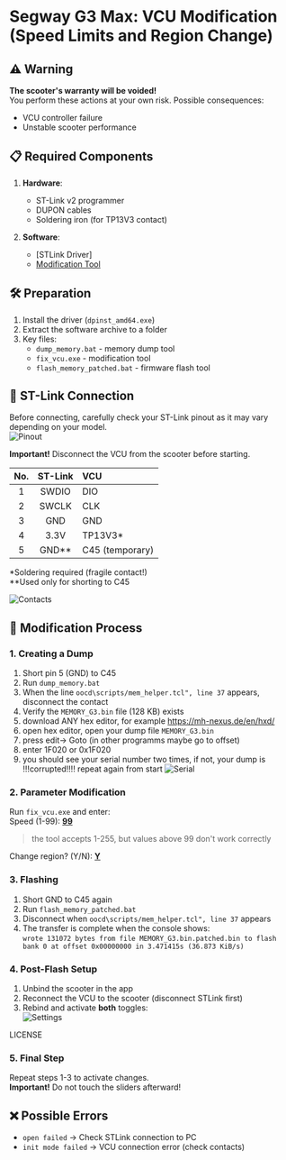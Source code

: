# Segway G3 Max: VCU Modification (Speed Limits and Region Change)

## ⚠️ Warning
**The scooter's warranty will be voided!**  
You perform these actions at your own risk. Possible consequences:
- VCU controller failure
- Unstable scooter performance

## 📋 Required Components
1. **Hardware**:
   - ST-Link v2 programmer
   - DUPON cables
   - Soldering iron (for TP13V3 contact)

2. **Software**:
   - [STLink Driver]
   - [Modification Tool](https://github.com/Sharkboy-j/ninebot-g3-max-vcu-speed-hack/releases/latest)

## 🛠 Preparation
1. Install the driver (`dpinst_amd64.exe`)
2. Extract the software archive to a folder
3. Key files:
   - `dump_memory.bat` - memory dump tool
   - `fix_vcu.exe` - modification tool
   - `flash_memory_patched.bat` - firmware flash tool

## 🔌 ST-Link Connection
Before connecting, carefully check your ST-Link pinout as it may vary depending on your model.  
![Pinout](https://github.com/Sharkboy-j/ninebot-g3-max-vcu-speed-hack/raw/refs/heads/main/img/stlink.png)

**Important!** Disconnect the VCU from the scooter before starting.

| No. | ST-Link | VCU       |
|:---:|:-------:|:----------|
| 1 | SWDIO   | DIO       |
| 2 | SWCLK   | CLK       |
| 3 | GND     | GND       |
| 4 | 3.3V    | TP13V3*   |
| 5 | GND**   | C45 (temporary) |

\*Soldering required (fragile contact!)  
\*\*Used only for shorting to C45  

![Contacts](https://github.com/Sharkboy-j/ninebot-g3-max-vcu-speed-hack/raw/refs/heads/main/img/pins.png)

## 🔄 Modification Process

### 1. Creating a Dump
1. Short pin 5 (GND) to C45
2. Run `dump_memory.bat`
3. When the line `oocd\scripts/mem_helper.tcl", line 37` appears, disconnect the contact
4. Verify the `MEMORY_G3.bin` file (128 KB) exists
5. download ANY hex editor, for example https://mh-nexus.de/en/hxd/
6. open hex editor, open your dump file `MEMORY_G3.bin`
7. press edit-> Goto (in other programms maybe go to offset)
8. enter 1F020 or 0x1F020
9. you should see your serial number two times, if not, your dump is !!!corrupted!!!! repeat again from start
![Serial](https://github.com/Sharkboy-j/ninebot-g3-max-vcu-speed-hack/raw/refs/heads/main/img/serial.jpeg)


### 2. Parameter Modification
Run `fix_vcu.exe` and enter:  
Speed (1-99): <u>**99**</u>  
>the tool accepts 1-255, but values above 99 don't work correctly  

Change region? (Y/N): <u>**Y**</u>  

### 3. Flashing
1. Short GND to C45 again
2. Run `flash_memory_patched.bat`
3. Disconnect when `oocd\scripts/mem_helper.tcl", line 37` appears
5. The transfer is complete when the console shows:  
`wrote 131072 bytes from file MEMORY_G3.bin.patched.bin to flash bank 0 at offset 0x00000000 in 3.471415s (36.873 KiB/s)`

### 4. Post-Flash Setup
1. Unbind the scooter in the app
2. Reconnect the VCU to the scooter (disconnect STLink first)
3. Rebind and activate **both** toggles:  
![Settings](https://github.com/Sharkboy-j/ninebot-g3-max-vcu-speed-hack/raw/refs/heads/main/img/ninebotsettings1.png)

LICENSE
### 5. Final Step
Repeat steps 1-3 to activate changes.  
**Important!** Do not touch the sliders afterward!

## ❌ Possible Errors
- `open failed` → Check STLink connection to PC  
- `init mode failed` → VCU connection error (check contacts)  
